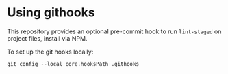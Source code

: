 # Using githooks

This repository provides an optional pre-commit hook to run `lint-staged` on project files, install via NPM.

To set up the git hooks locally:

```
git config --local core.hooksPath .githooks
```
